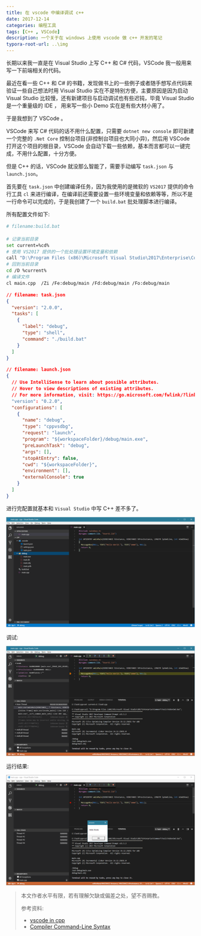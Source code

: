 ```yaml
---
title: 在 vscode 中编译调试 c++
date: 2017-12-14
categories: 编程工具
tags: [C++ , VSCode]
description: 一个关于在 windows 上使用 vscode 做 c++ 开发的笔记
typora-root-url: ..\img
---
```


长期以来我一直是在 Visual Studio 上写 C++ 和 C# 代码，VSCode 我一般用来写一下前端相关的代码。

最近在看一些 C++ 和 C# 的书籍，发现做书上的一些例子或者随手想写点代码来验证一些自己想法时用 Visual Studio 实在不是特别方便，主要原因是因为启动 Visual Studio 比较慢，还有新建项目与启动调试也有些迟钝，毕竟 Visual Studio 是一个重量级的 IDE ， 用来写一些小 Demo 实在是有些大材小用了。

于是我想到了 VSCode 。

VSCode 来写 C# 代码的话不用什么配置，只需要 `dotnet new console` 即可新建一个完整的 `.Net Core` 控制台项目(非控制台项目也大同小异)，然后用 VSCode 打开这个项目的根目录，VSCode 会自动下载一些依赖，基本而言都可以一键完成，不用什么配置，十分方便。

但是 C++ 的话，VSCode 就没那么智能了，需要手动编写 `task.json` 与 `launch.json`。

首先要在 `task.json` 中创建编译任务，因为我使用的是微软的 `VS2017` 提供的命令行工具 `cl` 来进行编译，在编译前还需要设置一些环境变量和依赖等等，所以不是一行命令可以完成的，于是我创建了一个 `build.bat` 批处理脚本进行编译。

所有配置文件如下:

```bash
# filename:build.bat

# 记录当前目录
set current=%cd%
# 使用 VS2017 提供的一个批处理设置环境变量和依赖
call "D:\Program Files (x86)\Microsoft Visual Studio\2017\Enterprise\Common7\Tools\VsDevCmd.bat";
# 回到当前目录
cd /D %current%
# 编译文件
cl main.cpp  /Zi /Fe:debug/main /Fd:debug/main /Fo:debug/main 
```

```json
// filename: task.json
{
  "version": "2.0.0",
  "tasks": [
    {
      "label": "debug",
      "type": "shell",
      "command": "./build.bat"
    }
  ]
}
```

```json
// filename: launch.json
{
  // Use IntelliSense to learn about possible attributes.
  // Hover to view descriptions of existing attributes.
  // For more information, visit: https://go.microsoft.com/fwlink/?linkid=830387
  "version": "0.2.0",
  "configurations": [
    {
      "name": "debug",
      "type": "cppvsdbg",
      "request": "launch",
      "program": "${workspaceFolder}/debug/main.exe",
      "preLaunchTask": "debug",
      "args": [],
      "stopAtEntry": false,
      "cwd": "${workspaceFolder}",
      "environment": [],
      "externalConsole": true
    }
  ]
}
```

进行完配置就基本和 `Visual Studio` 中写 C++ 差不多了。

![预览](../img/c%2B%2B-with-vscode/preview.png)

调试:

![调试](../img/c%2B%2B-with-vscode/debug.png)

运行结果:

![运行结果](../img/c%2B%2B-with-vscode/result.png)



> 本文作者水平有限，若有理解欠缺或偏差之处，望不吝赐教。
>
> 参考资料:
>
> * [vscode in cpp](https://www.youtube.com/watch?v=Ok4p1XgZGEY)
> * [Compiler Command-Line Syntax](https://msdn.microsoft.com/zh-cn/library/610ecb4h.aspx)